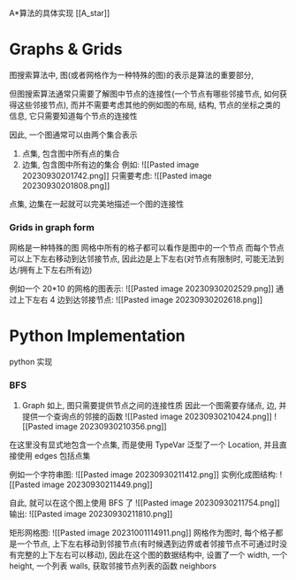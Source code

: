 A\*算法的具体实现 [[A_star]]

# Graphs & Grids
图搜索算法中, 图(或者网格作为一种特殊的图)的表示是算法的重要部分,

但图搜索算法通常只需要了解图中节点的连接性(一个节点有哪些邻接节点, 如何获得这些邻接节点), 而并不需要考虑其他的例如图的布局, 结构, 节点的坐标之类的信息, 
它只需要知道每个节点的连接性

因此, 一个图通常可以由两个集合表示
1. 点集, 包含图中所有点的集合
2. 边集, 包含图中所有边的集合
例如:
![[Pasted image 20230930201742.png]]
只需要考虑:
![[Pasted image 20230930201808.png]]

点集, 边集在一起就可以完美地描述一个图的连接性


### Grids in graph form
网格是一种特殊的图
网格中所有的格子都可以看作是图中的一个节点
而每个节点可以上下左右移动到达邻接节点, 因此边是上下左右(对节点有限制时, 可能无法到达/拥有上下左右所有边)

例如一个 20\*10 的网格的图表示:
![[Pasted image 20230930202529.png]]
通过上下左右 4 边到达邻接节点:
![[Pasted image 20230930202618.png]]


# Python Implementation
python 实现

### BFS
1. Graph
如上, 图只需要提供节点之间的连接性质
因此一个图需要存储点, 边, 并提供一个查询点的邻接的函数
![[Pasted image 20230930210424.png]]
![[Pasted image 20230930210356.png]]

在这里没有显式地包含一个点集, 而是使用 TypeVar 泛型了一个 Location, 并且直接使用 edges 包括点集

例如一个字符串图:
![[Pasted image 20230930211412.png]]
实例化成图结构:
 ![[Pasted image 20230930211449.png]]

自此, 就可以在这个图上使用 BFS 了
![[Pasted image 20230930211754.png]]
输出:
![[Pasted image 20230930211810.png]]


矩形网格图:
![[Pasted image 20231001114911.png]]
网格作为图时, 每个格子都是一个节点, 上下左右移动到邻接节点(有时候遇到边界或者邻接节点不可通过时没有完整的上下左右可以移动),
因此在这个图的数据结构中, 设置了一个 width, 一个 height, 一个列表 walls, 获取邻接节点列表的函数 neighbors
